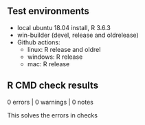 ## Test environments
* local ubuntu 18.04 install, R 3.6.3
* win-builder (devel, release and oldrelease)
* Github actions:
  * linux: R release and oldrel
  * windows: R release
  * mac: R release

## R CMD check results
0 errors | 0 warnings | 0 notes

This solves the errors in checks
